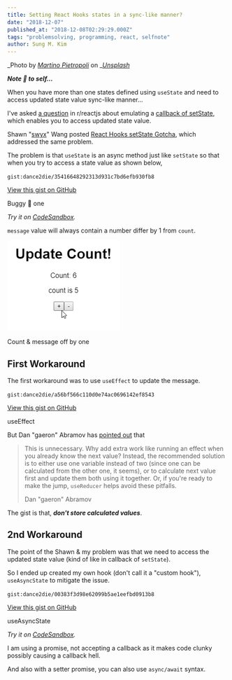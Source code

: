 ```yaml
---
title: Setting React Hooks states in a sync-like manner?
date: "2018-12-07"
published_at: "2018-12-08T02:29:29.000Z"
tags: "problemsolving, programming, react, selfnote"
author: Sung M. Kim
---
```


_Photo by _[_Martino Pietropoli_](https://unsplash.com/photos/H8zix6ErdXg?utm_source=unsplash&utm_medium=referral&utm_content=creditCopyText)_ on _[_Unsplash_](https://unsplash.com/search/photos/serial?utm_source=unsplash&utm_medium=referral&utm_content=creditCopyText)

_**Note 📝 to self...**_

When you have more than one states defined using `useState` and need to access updated state value sync-like manner...

I've asked [a question](https://www.reddit.com/r/reactjs/comments/a2oxbv/beginners_thread_easy_questions_december_2018/eb06q9v/) in r/reactjs about emulating a [callback of setState](https://reactjs.org/docs/react-component.html#setstate), which enables you to access updated state value.

Shawn "[swyx](https://twitter.com/swyx)" Wang posted [React Hooks setState Gotcha](https://www.reddit.com/r/reactjs/comments/a3y76f/react_hooks_setstate_gotcha/), which addressed the same problem.

The problem is that `useState` is an async method just like `setState` so that when you try to access a state value as shown below,

`gist:dance2die/35416648292313d931c7bd6efb930fb8`

<a href="https://gist.github.com/dance2die/35416648292313d931c7bd6efb930fb8">View this gist on GitHub</a>

Buggy 🐛 one

_Try it on_ [_CodeSandbox_](https://codesandbox.io/s/o2p0zpmyq)_._

`message` value will always contain a number differ by 1 from `count`.

![](./images/2018-12-07_21-05-37.gif)

Count & message off by one

## First Workaround

The first workaround was to use `useEffect` to update the message.

`gist:dance2die/a56bf566c110d0e74ac0696142ef8543`

<a href="https://gist.github.com/dance2die/a56bf566c110d0e74ac0696142ef8543">View this gist on GitHub</a>

useEffect

But Dan "gaeron" Abramov has [pointed out](https://www.reddit.com/r/reactjs/comments/a3y76f/react_hooks_setstate_gotcha/ebaced5/) that

> This is unnecessary. Why add extra work like running an effect when you already know the next value? Instead, the recommended solution is to either use one variable instead of two (since one can be calculated from the other one, it seems), or to calculate next value first and update them both using it together. Or, if you're ready to make the jump, `useReducer` helps avoid these pitfalls.
>
> Dan "gaeron" Abramov

The gist is that, **_don't store calculated values_**.

## 2nd Workaround

The point of the Shawn & my problem was that we need to access the updated state value (kind of like in callback of `setState`).

So I ended up created my own hook (don't call it a "custom hook"), `useAsyncState` to mitigate the issue.

`gist:dance2die/00383f3d98e62099b5ae1eefbd0913b8`

<a href="https://gist.github.com/dance2die/00383f3d98e62099b5ae1eefbd0913b8">View this gist on GitHub</a>

useAsyncState

_Try it on_ [_CodeSandbox_](https://codesandbox.io/s/8y05v1vx3j)_._

I am using a promise, not accepting a callback as it makes code clunky possibly causing a callback hell.

And also with a setter promise, you can also use `async/await` syntax.
